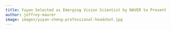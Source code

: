 ```yaml
---
title: Yuyan Selected as Emerging Vision Scientist by NAVER to Present Research to the Congress!
author: jeffrey-maurer
image: images/yuyan-cheng-professional-headshot.jpg
---
```

